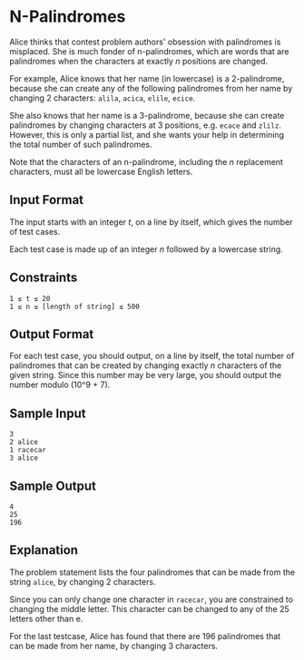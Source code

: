 # N-Palindromes
Alice thinks that contest problem authors' obsession with palindromes is misplaced. She is much fonder of n-palindromes, which are words that are palindromes when the characters at exactly *n* positions are changed.

For example, Alice knows that her name (in lowercase) is a 2-palindrome, because she can create any of the following palindromes from her name by changing 2 characters: `alila`, `acica`, `elile`, `ecice`.

She also knows that her name is a 3-palindrome, because she can create palindromes by changing characters at 3 positions, e.g. `ecace` and `zlilz`. However, this is only a partial list, and she wants your help in determining the total number of such palindromes.

Note that the characters of an n-palindrome, including the *n* replacement characters, must all be lowercase English letters.

## Input Format
The input starts with an integer *t*, on a line by itself, which gives the number of test cases.

Each test case is made up of an integer *n* followed by a lowercase string.

## Constraints
```
1 ≤ t ≤ 20
1 ≤ n ≤ [length of string] ≤ 500
```

## Output Format
For each test case, you should output, on a line by itself, the total number of palindromes that can be created by changing exactly *n* characters of the given string. Since this number may be very large, you should output the number modulo (10^9 + 7).

## Sample Input
```
3
2 alice
1 racecar
3 alice
```

## Sample Output
```
4
25
196
```

## Explanation
The problem statement lists the four palindromes that can be made from the string `alice`, by changing 2 characters.

Since you can only change one character in `racecar`, you are constrained to changing the middle letter. This character can be changed to any of the 25 letters other than e.

For the last testcase, Alice has found that there are 196 palindromes that can be made from her name, by changing 3 characters.

